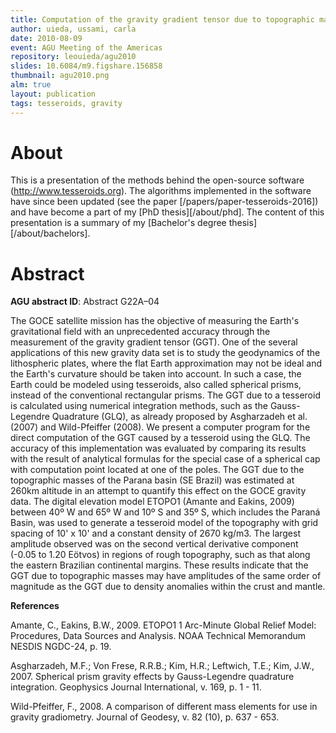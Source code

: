 ```yaml
---
title: Computation of the gravity gradient tensor due to topographic masses using tesseroids
author: uieda, ussami, carla
date: 2010-08-09
event: AGU Meeting of the Americas
repository: leouieda/agu2010
slides: 10.6084/m9.figshare.156858
thumbnail: agu2010.png
alm: true
layout: publication
tags: tesseroids, gravity
---
```


# About

<script async class="speakerdeck-embed"
data-id="18e3bb4854244246909560431f2d9e24" data-ratio="1.33333333333333"
src="//speakerdeck.com/assets/embed.js"></script>

This is a presentation of the methods behind the open-source software
(http://www.tesseroids.org). The algorithms implemented in the software have
since been updated (see the paper [/papers/paper-tesseroids-2016])
and have become a part of my [PhD thesis][/about/phd].
The content of this presentation is a summary of my
[Bachelor's degree thesis][/about/bachelors].


# Abstract

**AGU abstract ID**: Abstract G22A–04

The GOCE satellite mission has the objective of measuring the Earth's
gravitational field with an unprecedented accuracy through the measurement of
the gravity gradient tensor (GGT). One of the several applications of this new
gravity data set is to study the geodynamics of the lithospheric plates, where
the flat Earth approximation may not be ideal and the Earth's curvature should
be taken into account. In such a case, the Earth could be modeled using
tesseroids, also called spherical prisms, instead of the conventional
rectangular prisms. The GGT due to a tesseroid is calculated using numerical
integration methods, such as the Gauss-Legendre Quadrature (GLQ), as already
proposed by Asgharzadeh et al. (2007) and Wild-Pfeiffer (2008). We present a
computer program for the direct computation of the GGT caused by a tesseroid
using the GLQ. The accuracy of this implementation was evaluated by comparing
its results with the result of analytical formulas for the special case of a
spherical cap with computation point located at one of the poles. The GGT due
to the topographic masses of the Parana basin (SE Brazil) was estimated at
260km altitude in an attempt to quantify this effect on the GOCE gravity data.
The digital elevation model ETOPO1 (Amante and Eakins, 2009) between 40º W and
65º W and 10º S and 35º S, which includes the Paraná Basin, was used to
generate a tesseroid model of the topography with grid spacing of 10' x 10' and
a constant density of 2670 kg/m3. The largest amplitude observed was on the
second vertical derivative component (-0.05 to 1.20 Eötvos) in regions of rough
topography, such as that along the eastern Brazilian continental margins. These
results indicate that the GGT due to topographic masses may have amplitudes of
the same order of magnitude as the GGT due to density anomalies within the
crust and mantle.

**References**

Amante, C., Eakins, B.W., 2009. ETOPO1 1 Arc-Minute Global Relief Model:
Procedures, Data Sources and Analysis. NOAA Technical Memorandum NESDIS
NGDC-24, p. 19.

Asgharzadeh, M.F.; Von Frese, R.R.B.; Kim, H.R.; Leftwich, T.E.; Kim, J.W.,
2007. Spherical prism gravity effects by Gauss-Legendre quadrature integration.
Geophysics Journal International, v. 169, p. 1 - 11.

Wild-Pfeiffer, F., 2008. A comparison of different mass elements for use in
gravity gradiometry. Journal of Geodesy, v. 82 (10), p. 637 - 653.
